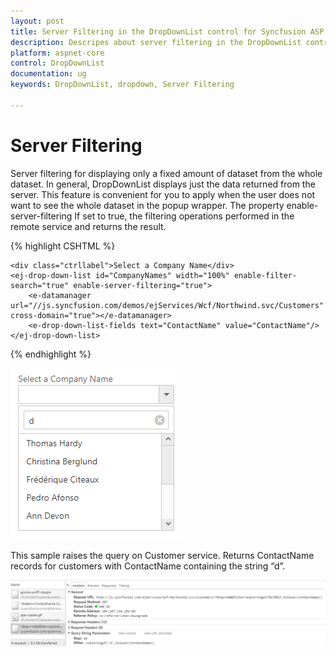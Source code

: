 ```yaml
---
layout: post
title: Server Filtering in the DropDownList control for Syncfusion ASP.NET Core
description: Descripes about server filtering in the DropDownList control for Syncfusion ASP.NET Core
platform: aspnet-core
control: DropDownList
documentation: ug
keywords: DropDownList, dropdown, Server Filtering

---
```


# Server Filtering

Server filtering for displaying only a fixed amount of dataset from the whole dataset. In general, DropDownList displays just the data returned from the server. This feature is convenient for you to apply when the user does not want to see the whole dataset in the popup wrapper.
The property enable-server-filtering If set to true, the filtering operations performed in the remote service and returns the result.

{% highlight CSHTML %}

    <div class="ctrllabel">Select a Company Name</div>
    <ej-drop-down-list id="CompanyNames" width="100%" enable-filter-search="true" enable-server-filtering="true">
        <e-datamanager url="//js.syncfusion.com/demos/ejServices/Wcf/Northwind.svc/Customers" cross-domain="true"></e-datamanager>
        <e-drop-down-list-fields text="ContactName" value="ContactName"/>
    </ej-drop-down-list>

{% endhighlight %}

![](ServerFiltering_images/ServerFiltering_image2.png)

This sample raises the query on Customer service. Returns ContactName records for customers with ContactName containing the string “d”.

![](ServerFiltering_images/ServerFiltering_image1.png)

